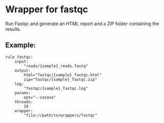 # Wrapper for fastqc

Run Fastqc and generate an HTML report and a ZIP folder containing the results.

## Example:

```
rule fastqc:
    input:
        "reads/{sample}_reads.fastq"
    output:
        html="fastqc/{sample}_fastqc.html"
        zip="fastqc/{sample}_fastqc.zip"
    log:
        "fastqc/{sample}_fastqc.log"
    params:
        opt="--casava"
    threads:
        10
    wrapper:
        "file://path/to/wrappers/fastqc"
```
